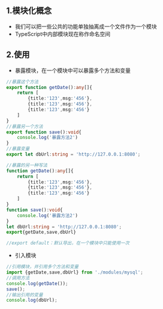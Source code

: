 ## 1.模块化概念

- 我们可以把一些公共的功能单独抽离成一个文件作为一个模块
- TypeScript中内部模块现在称作命名空间

## 2.使用

- 暴露模块，在一个模块中可以暴露多个方法和变量

```typescript
//暴露这个方法
export function getDate():any[]{
    return [
        {title:'123',msg:'456'},
        {title:'123',msg:'456'},
        {title:'123',msg:'456'}
    ]
}
//暴露另一个方法
export function save():void{
    console.log('暴露方法2')
}
//暴露变量
export let dbUrl:string = 'http://127.0.0.1:8080';
```
```typescript
//暴露的另一种写法
function getDate():any[]{
    return [
        {title:'123',msg:'456'},
        {title:'123',msg:'456'},
        {title:'123',msg:'456'}
    ]
}
function save():void{
    console.log('暴露方法2')
}
let dbUrl:string = 'http://127.0.0.1:8080';
export{getDate,save,dbUrl}
```

```typescript
//export default：默认导出，在一个模块中只能使用一次
```



- 引入模块
```typescript
//引用模块，并引用多个方法和变量
import {getDate,save,dbUrl} from './modules/mysql';
//调用方法
console.log(getDate());
save();
//输出引用的变量
console.log(dbUrl);
```

